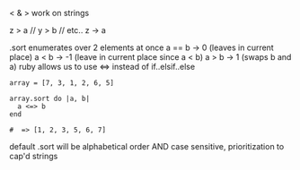 < & > work on strings

z > a // y > b // etc.. z -> a

.sort
enumerates over 2 elements at once
a == b -> 0 (leaves in current place)
a < b -> -1 (leave in current place since a < b)
a > b -> 1 (swaps b and a)
ruby allows us to use <=> instead of if..elsif..else

```
array = [7, 3, 1, 2, 6, 5]

array.sort do |a, b|
  a <=> b
end

#  => [1, 2, 3, 5, 6, 7]
```

default .sort will be alphabetical order AND case sensitive, prioritization to cap'd strings
